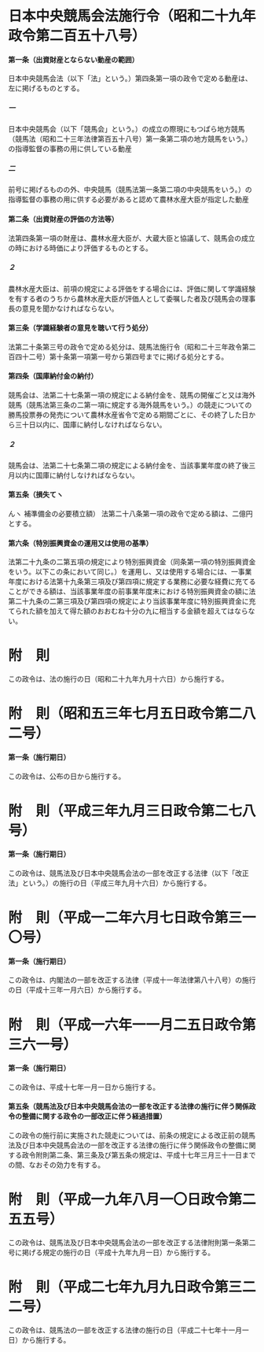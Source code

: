 # 日本中央競馬会法施行令（昭和二十九年政令第二百五十八号）
#### 第一条（出資財産とならない動産の範囲）
日本中央競馬会法（以下「法」という。）第四条第一項の政令で定める動産は、左に掲げるものとする。
##### 一
日本中央競馬会（以下「競馬会」という。）の成立の際現にもつぱら地方競馬（競馬法（昭和二十三年法律第百五十八号）第一条第二項の地方競馬をいう。）の指導監督の事務の用に供している動産
##### 二
前号に掲げるものの外、中央競馬（競馬法第一条第二項の中央競馬をいう。）の指導監督の事務の用に供する必要があると認めて農林水産大臣が指定した動産
#### 第二条（出資財産の評価の方法等）
法第四条第一項の財産は、農林水産大臣が、大蔵大臣と協議して、競馬会の成立の時における時価により評価するものとする。
##### ２
農林水産大臣は、前項の規定による評価をする場合には、評価に関して学識経験を有する者のうちから農林水産大臣が評価人として委嘱した者及び競馬会の理事長の意見を聞かなければならない。
#### 第三条（学識経験者の意見を聴いて行う処分）
法第二十条第三号の政令で定める処分は、競馬法施行令（昭和二十三年政令第二百四十二号）第十条第一項第一号から第四号までに掲げる処分とする。
#### 第四条（国庫納付金の納付）
競馬会は、法第二十七条第一項の規定による納付金を、競馬の開催ごと又は海外競馬（競馬法第三条の二第一項に規定する海外競馬をいう。）の競走についての勝馬投票券の発売について農林水産省令で定める期間ごとに、その終了した日から三十日以内に、国庫に納付しなければならない。
##### ２
競馬会は、法第二十七条第二項の規定による納付金を、当該事業年度の終了後三月以内に国庫に納付しなければならない。
#### 第五条（損失てヽ

んヽ
補準備金の必要積立額）
法第二十八条第一項の政令で定める額は、二億円とする。
#### 第六条（特別振興資金の運用又は使用の基準）
法第二十九条の二第五項の規定により特別振興資金（同条第一項の特別振興資金をいう。以下この条において同じ。）を運用し、又は使用する場合には、一事業年度における法第十九条第三項及び第四項に規定する業務に必要な経費に充てることができる額は、当該事業年度の前事業年度末における特別振興資金の額に法第二十九条の二第三項及び第四項の規定により当該事業年度に特別振興資金に充てられた額を加えて得た額のおおむね十分の九に相当する金額を超えてはならない。
# 附　則
この政令は、法の施行の日（昭和二十九年九月十六日）から施行する。
# 附　則（昭和五三年七月五日政令第二八二号）
#### 第一条（施行期日）
この政令は、公布の日から施行する。
# 附　則（平成三年九月三日政令第二七八号）
#### 第一条（施行期日）
この政令は、競馬法及び日本中央競馬会法の一部を改正する法律（以下「改正法」という。）の施行の日（平成三年九月十六日）から施行する。
# 附　則（平成一二年六月七日政令第三一〇号）
#### 第一条（施行期日）
この政令は、内閣法の一部を改正する法律（平成十一年法律第八十八号）の施行の日（平成十三年一月六日）から施行する。
# 附　則（平成一六年一一月二五日政令第三六一号）
#### 第一条（施行期日）
この政令は、平成十七年一月一日から施行する。
#### 第五条（競馬法及び日本中央競馬会法の一部を改正する法律の施行に伴う関係政令の整備に関する政令の一部改正に伴う経過措置）
この政令の施行前に実施された競走については、前条の規定による改正前の競馬法及び日本中央競馬会法の一部を改正する法律の施行に伴う関係政令の整備に関する政令附則第二条、第三条及び第五条の規定は、平成十七年三月三十一日までの間、なおその効力を有する。
# 附　則（平成一九年八月一〇日政令第二五五号）
この政令は、競馬法及び日本中央競馬会法の一部を改正する法律附則第一条第二号に掲げる規定の施行の日（平成十九年九月一日）から施行する。
# 附　則（平成二七年九月九日政令第三二二号）
この政令は、競馬法の一部を改正する法律の施行の日（平成二十七年十一月一日）から施行する。
